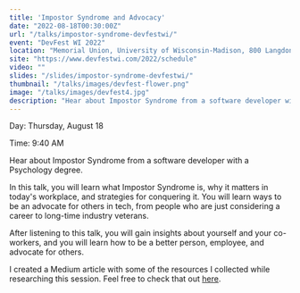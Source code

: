 ```yaml
---
title: 'Impostor Syndrome and Advocacy'
date: "2022-08-18T00:30:00Z"
url: "/talks/impostor-syndrome-devfestwi/"
event: "DevFest WI 2022"
location: "Memorial Union, University of Wisconsin-Madison, 800 Langdon St, Madison, WI 53703"
site: "https://www.devfestwi.com/2022/schedule"
video: ""
slides: "/slides/impostor-syndrome-devfestwi/"
thumbnail: "/talks/images/devfest-flower.png"
image: "/talks/images/devfest4.jpg"
description: "Hear about Impostor Syndrome from a software developer with a Psychology degree."
---
```

Day: Thursday, August 18   

Time: 9:40 AM 

Hear about Impostor Syndrome from a software developer with a Psychology degree.

In this talk, you will learn what Impostor Syndrome is, why it matters in today's workplace, and strategies for conquering it. You will learn ways to be an advocate for others in tech, from people who are just considering a career to long-time industry veterans.

After listening to this talk, you will gain insights about yourself and your co-workers, and you will learn how to be a better person, employee, and advocate for others.

I created a Medium article with some of the resources I collected while researching this session. Feel free to check that out [here](https://medium.com/@rosslarsonWI/resources-for-impostor-syndrome-empathy-and-advoacy-dc40d8c3594e).

